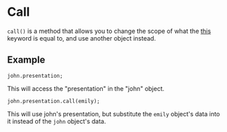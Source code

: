 # Call

`call()` is a method that allows you to change the scope of what the [this](https://github.com/toddcf/code-snippets/blob/master/javascript/reserved-words/keywords/this.md) keyword is equal to, and use another object instead.


## Example

```
john.presentation;
```

This will access the "presentation" in the "john" object.


```
john.presentation.call(emily);
```

This will use john's presentation, but substitute the `emily` object's data into it instead of the `john` object's data.
